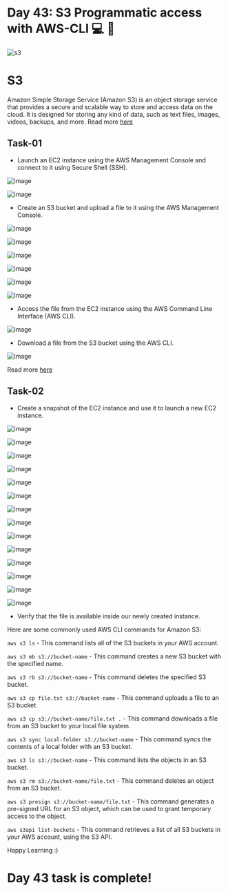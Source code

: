 # Day 43: S3 Programmatic access with AWS-CLI 💻 📁

![s3](https://user-images.githubusercontent.com/115981550/218308379-a2e841cf-6b77-4d02-bfbe-20d1bae09b20.png)

# S3
Amazon Simple Storage Service (Amazon S3) is an object storage service that provides a secure and scalable way to store and access data on the cloud. It is designed for storing any kind of data, such as text files, images, videos, backups, and more.
Read more [here](https://docs.aws.amazon.com/AmazonS3/latest/userguide/Welcome.html)

## Task-01
- Launch an EC2 instance using the AWS Management Console and connect to it using Secure Shell (SSH).

![image](https://github.com/Chaitannyaa/90DaysOfDevOps/assets/117350787/894f561d-6355-4519-b832-d022e92c7eb1)

![image](https://github.com/Chaitannyaa/90DaysOfDevOps/assets/117350787/41f5e3b9-10be-41da-adcc-0ac239cd82ca)

- Create an S3 bucket and upload a file to it using the AWS Management Console.

![image](https://github.com/Chaitannyaa/90DaysOfDevOps/assets/117350787/b7a46c9c-9266-4624-b367-a1951f140872)

![image](https://github.com/Chaitannyaa/90DaysOfDevOps/assets/117350787/06f2b49f-fc9b-47ee-a89b-6394b4bb0ce1)

![image](https://github.com/Chaitannyaa/90DaysOfDevOps/assets/117350787/f35c6a39-c2c4-40a0-832c-92484b901e62)

![image](https://github.com/Chaitannyaa/90DaysOfDevOps/assets/117350787/bff30bd2-846a-407e-9a48-b00125809956)

![image](https://github.com/Chaitannyaa/90DaysOfDevOps/assets/117350787/0b5aa075-2ebf-4d38-8106-5fe7772d3c62)

![image](https://github.com/Chaitannyaa/90DaysOfDevOps/assets/117350787/e1d43f04-415a-45d4-a996-6f77c6ba5e7c)

- Access the file from the EC2 instance using the AWS Command Line Interface (AWS CLI). 

![image](https://github.com/Chaitannyaa/90DaysOfDevOps/assets/117350787/4aa0ea63-6409-4e30-90c8-92617ccd23eb)

- Download a file from the S3 bucket using the AWS CLI.

![image](https://github.com/Chaitannyaa/90DaysOfDevOps/assets/117350787/0a043947-9537-4693-8cb2-18d74d932b52)

Read more [here](https://docs.aws.amazon.com/cli/latest/reference/s3/index.html)

## Task-02
- Create a snapshot of the EC2 instance and use it to launch a new EC2 instance.

![image](https://github.com/Chaitannyaa/90DaysOfDevOps/assets/117350787/a1db652d-92be-40c8-979c-9d1ce049ab53)

![image](https://github.com/Chaitannyaa/90DaysOfDevOps/assets/117350787/8d265606-605e-4ede-8127-258ea02558f6)

![image](https://github.com/Chaitannyaa/90DaysOfDevOps/assets/117350787/60b458d1-f10d-4972-9319-9c21ac63ad00)

![image](https://github.com/Chaitannyaa/90DaysOfDevOps/assets/117350787/3ba082a1-54a9-4dc2-a902-fe414c8a16aa)

![image](https://github.com/Chaitannyaa/90DaysOfDevOps/assets/117350787/004d012f-c4aa-43c4-9cbd-886ae3dc0edb)

![image](https://github.com/Chaitannyaa/90DaysOfDevOps/assets/117350787/706c38ba-4789-4269-b167-22e12d2e0438)

![image](https://github.com/Chaitannyaa/90DaysOfDevOps/assets/117350787/ba3bce8e-678b-4933-92a3-d0167a55a23d)

![image](https://github.com/Chaitannyaa/90DaysOfDevOps/assets/117350787/de5078b2-63f2-441b-9d18-40227192e6b7)

![image](https://github.com/Chaitannyaa/90DaysOfDevOps/assets/117350787/0a89e868-0e3e-4b5c-824d-cb39ab9dc18a)

![image](https://github.com/Chaitannyaa/90DaysOfDevOps/assets/117350787/0cb2dd33-f28a-4f87-b9ce-79d7f3cf3702)

![image](https://github.com/Chaitannyaa/90DaysOfDevOps/assets/117350787/8e78c0b6-620a-44c2-960d-2b673ab0c262)

![image](https://github.com/Chaitannyaa/90DaysOfDevOps/assets/117350787/d6f014b0-1a60-4867-9baa-fc105f2b3115)

![image](https://github.com/Chaitannyaa/90DaysOfDevOps/assets/117350787/7ab661bd-b7d2-4df5-a255-7831203959e3)

![image](https://github.com/Chaitannyaa/90DaysOfDevOps/assets/117350787/14407b95-4db8-44ce-800c-59621cad87fc)

- Verify that the file is available inside our newly created instance.


Here are some commonly used AWS CLI commands for Amazon S3:

`aws s3 ls` - This command lists all of the S3 buckets in your AWS account.

`aws s3 mb s3://bucket-name` - This command creates a new S3 bucket with the specified name.

`aws s3 rb s3://bucket-name` - This command deletes the specified S3 bucket.

`aws s3 cp file.txt s3://bucket-name` - This command uploads a file to an S3 bucket.

`aws s3 cp s3://bucket-name/file.txt .` - This command downloads a file from an S3 bucket to your local file system.

`aws s3 sync local-folder s3://bucket-name` - This command syncs the contents of a local folder with an S3 bucket.

`aws s3 ls s3://bucket-name` - This command lists the objects in an S3 bucket.

`aws s3 rm s3://bucket-name/file.txt` - This command deletes an object from an S3 bucket.

`aws s3 presign s3://bucket-name/file.txt` - This command generates a pre-signed URL for an S3 object, which can be used to grant temporary access to the object.

`aws s3api list-buckets` - This command retrieves a list of all S3 buckets in your AWS account, using the S3 API.

Happy Learning :)

# Day 43 task is complete!
